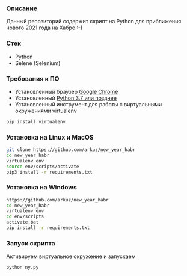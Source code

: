 ### Описание
Данный репозиторий содержит скрипт на Python для приближения нового 2021 года на Хабре :-)

### Стек
 - Python
 - Selene (Selenium)

### Требования к ПО
- Установленный браузер [Google Chrome](https://www.google.ru/chrome/)
- Установленный [Python 3.7 или позднее](https://www.python.org/getit/)
- Установленный инструмент для работы с виртуальными окружениями virtualenv
```bash
pip install virtualenv
```

### Установка на Linux и MacOS
```bash
git clone https://github.com/arkuz/new_year_habr
cd new_year_habr
virtualenv env
source env/scripts/activate
pip3 install -r requirements.txt
```

### Установка на Windows
```bash
https://github.com/arkuz/new_year_habr
cd new_year_habr
virtualenv env
cd env/scripts
activate.bat
pip install -r requirements.txt
```

### Запуск скрипта
Активируем виртуальное окружение и запускаем
```bash
python ny.py
```
